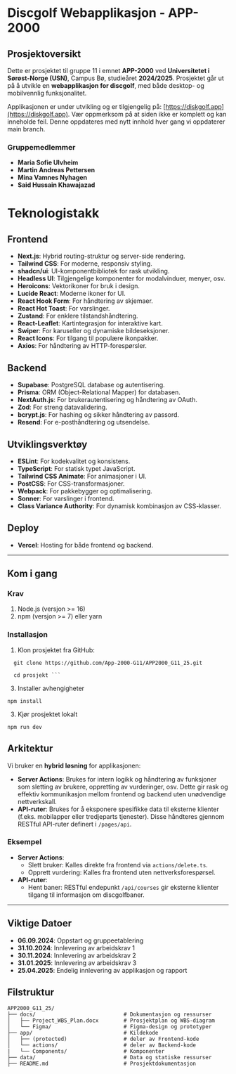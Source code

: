 # Discgolf Webapplikasjon - APP-2000

## Prosjektoversikt

Dette er prosjektet til gruppe 11 i emnet **APP-2000** ved **Universitetet i Sørøst-Norge (USN)**, Campus Bø, studieåret **2024/2025**. Prosjektet går ut på å utvikle en **webapplikasjon for discgolf**, med både desktop- og mobilvennlig funksjonalitet.

Applikasjonen er under utvikling og er tilgjengelig på: [https://diskgolf.app](https://diskgolf.app). Vær oppmerksom på at siden ikke er komplett og kan inneholde feil. Denne oppdateres med nytt innhold hver gang vi oppdaterer main branch.

### Gruppemedlemmer
- **Maria Sofie Ulvheim**
- **Martin Andreas Pettersen**
- **Mina Vamnes Nyhagen**
- **Said Hussain Khawajazad**

# Teknologistakk

## Frontend
- **Next.js**: Hybrid routing-struktur og server-side rendering.
- **Tailwind CSS**: For moderne, responsiv styling.
- **shadcn/ui**: UI-komponentbibliotek for rask utvikling.
- **Headless UI**: Tilgjengelige komponenter for modalvinduer, menyer, osv.
- **Heroicons**: Vektorikoner for bruk i design.
- **Lucide React**: Moderne ikoner for UI.
- **React Hook Form**: For håndtering av skjemaer.
- **React Hot Toast**: For varslinger.
- **Zustand**: For enklere tilstandshåndtering.
- **React-Leaflet**: Kartintegrasjon for interaktive kart.
- **Swiper**: For karuseller og dynamiske bildeseksjoner.
- **React Icons**: For tilgang til populære ikonpakker.
- **Axios**: For håndtering av HTTP-forespørsler.

## Backend
- **Supabase**: PostgreSQL database og autentisering.
- **Prisma**: ORM (Object-Relational Mapper) for databasen.
- **NextAuth.js**: For brukerautentisering og håndtering av OAuth.
- **Zod**: For streng datavalidering.
- **bcrypt.js**: For hashing og sikker håndtering av passord.
- **Resend**: For e-posthåndtering og utsendelse.

## Utviklingsverktøy
- **ESLint**: For kodekvalitet og konsistens.
- **TypeScript**: For statisk typet JavaScript.
- **Tailwind CSS Animate**: For animasjoner i UI.
- **PostCSS**: For CSS-transformasjoner.
- **Webpack**: For pakkebygger og optimalisering.
- **Sonner**: For varslinger i frontend.
- **Class Variance Authority**: For dynamisk kombinasjon av CSS-klasser.

## Deploy
- **Vercel**: Hosting for både frontend og backend.

---

## Kom i gang

### Krav
1. Node.js (versjon >= 16)
2. npm (versjon >= 7) eller yarn

### Installasjon
1. Klon prosjektet fra GitHub:
```
  git clone https://github.com/App-2000-G11/APP2000_G11_25.git

  cd prosjekt ```
```
3. Installer avhengigheter
```
npm install
```
3. Kjør prosjektet lokalt
```
npm run dev
```


## **Arkitektur**
Vi bruker en **hybrid løsning** for applikasjonen:
- **Server Actions**: Brukes for intern logikk og håndtering av funksjoner som sletting av brukere, oppretting av vurderinger, osv. Dette gir rask og effektiv kommunikasjon mellom frontend og backend uten unødvendige nettverkskall.
- **API-ruter**: Brukes for å eksponere spesifikke data til eksterne klienter (f.eks. mobilapper eller tredjeparts tjenester). Disse håndteres gjennom RESTful API-ruter definert i `/pages/api`.

### **Eksempel**
- **Server Actions**:
  - Slett bruker: Kalles direkte fra frontend via `actions/delete.ts`.
  - Opprett vurdering: Kalles fra frontend uten nettverksforespørsel.
- **API-ruter**:
  - Hent baner: RESTful endepunkt `/api/courses` gir eksterne klienter tilgang til informasjon om discgolfbaner.

---

## Viktige Datoer

- **06.09.2024**: Oppstart og gruppeetablering
- **31.10.2024**: Innlevering av arbeidskrav 1
- **30.11.2024**: Innlevering av arbeidskrav 2
- **31.01.2025**: Innlevering av arbeidskrav 3
- **25.04.2025**: Endelig innlevering av applikasjon og rapport

## Filstruktur
```plaintext
APP2000_G11_25/
├── docs/                            # Dokumentasjon og ressurser
│   ├── Project_WBS_Plan.docx        # Prosjektplan og WBS-diagram
│   └── Figma/                       # Figma-design og prototyper
├── app/                             # Kildekode
│   ├── (protected)                  # deler av Frontend-kode
│   └── actions/                     # deler av Backend-kode
|   └── Components/                  # Komponenter
├── data/                            # Data og statiske ressurser
├── README.md                        # Prosjektdokumentasjon
